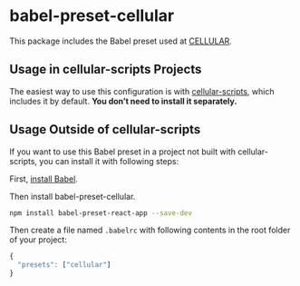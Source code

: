 # babel-preset-cellular

This package includes the Babel preset used at [CELLULAR](https://www.cellular.de).

## Usage in cellular-scripts Projects

The easiest way to use this configuration is with [cellular-scripts](https://www.npmjs.com/package/cellular-scripts), which includes it by default. **You don’t need to install it separately.**

## Usage Outside of cellular-scripts

If you want to use this Babel preset in a project not built with cellular-scripts, you can install it with following steps:

First, [install Babel](https://babeljs.io/docs/setup/).

Then install babel-preset-cellular.

```sh
npm install babel-preset-react-app --save-dev
```

Then create a file named `.babelrc` with following contents in the root folder of your project:

```js
{
  "presets": ["cellular"]
}
```